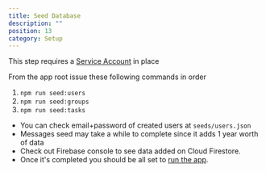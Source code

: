 ```yaml
---
title: Seed Database
description: ""
position: 13
category: Setup
---
```


<alert>

This step requires a [Service Account](/setup/firebase-add-service-account) in place

</alert>

From the app root issue these following commands in order

1. `npm run seed:users`
2. `npm run seed:groups`
3. `npm run seed:tasks`

- You can check email+password of created users at `seeds/users.json`
- Messages seed may take a while to complete since it adds 1 year worth of data
- Check out Firebase console to see data added on Cloud Firestore.
- Once it's completed you should be all set to [run the app](/setup/app-run).

